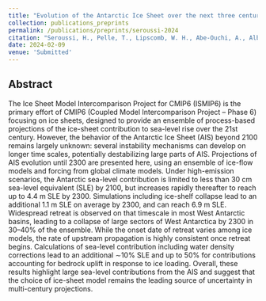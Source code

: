 ```yaml
---
title: "Evolution of the Antarctic Ice Sheet over the next three centuries from an ISMIP6 model ensemble"
collection: publications_preprints
permalink: /publications/preprints/seroussi-2024
citation: "Seroussi, H., Pelle, T., Lipscomb, W. H., Abe-Ouchi, A., Albrecht, T., Alvarez-Solas, J., Asay-Davis, X., Barre, J.-B., Berends, C. J., Bernales, J., Blasco, J., Caillet, J., Chandler, D. M., Coulon, V., Cullather, R., Dumas, C., Galton-Fenzi, B. K., <b>Garbe, J.</b>, Gillet-Chaulet, F., Gladstone, R., Goelzer, H., Golledge, N., Greve, R., Gudmundsson, G. H., Han, H. K., Hillebrand, T. R., Hoffman, M. J., Huybrechts, P., Jourdain, N. C., Klose, A. K., Langebroek, P. M., Leguy, G. R., Lowry, D. P., Mathiot, P., Montoya, M., Morlighem, M., Nowicki, S., Pattyn, F., Payne, A. J., Quiquet, A., Reese, R., Robinson, A., Saraste, L., Simon, E. G., Sun, S., Twarog, J. P., Trusel, L. D., Urruty, B., Van Breedam, J., van de Wal, R. S. W., Wang, Y., Zhao, C., Zwinger, T.: <i>Evolution of the Antarctic Ice Sheet over the next three centuries from an ISMIP6 model ensemble</i>, submitted, 2024."
date: 2024-02-09
venue: 'Submitted'
---
```


## Abstract
The Ice Sheet Model Intercomparison Project for CMIP6 (ISMIP6) is the primary effort of CMIP6 (Coupled Model Intercomparison Project – Phase 6) focusing on ice sheets, designed to provide an ensemble of process-based projections of the ice-sheet contribution to sea-level rise over the 21st century. However, the behavior of the Antarctic Ice Sheet (AIS) beyond 2100 remains largely unknown: several instability mechanisms can develop on longer time scales, potentially destabilizing large parts of AIS. Projections of AIS evolution until 2300 are presented here, using an ensemble of ice-flow models and forcing from global climate models. Under high-emission scenarios, the Antarctic sea-level contribution is limited to less than 30 cm sea-level equivalent (SLE) by 2100, but increases rapidly thereafter to reach up to 4.4 m SLE by 2300. Simulations including ice-shelf collapse lead to an additional 1.1 m SLE on average by 2300, and can reach 6.9 m SLE. Widespread retreat is observed on that timescale in most West Antarctic basins, leading to a collapse of large sectors of West Antarctica by 2300 in 30–40% of the ensemble. While the onset date of retreat varies among ice models, the rate of upstream propagation is highly consistent once retreat begins. Calculations of sea-level contribution including water density corrections lead to an additional ∼10% SLE and up to 50% for contributions accounting for bedrock uplift in response to ice loading. Overall, these results highlight large sea-level contributions from the AIS and suggest that the choice of ice-sheet model remains the leading source of uncertainty in multi-century projections.
